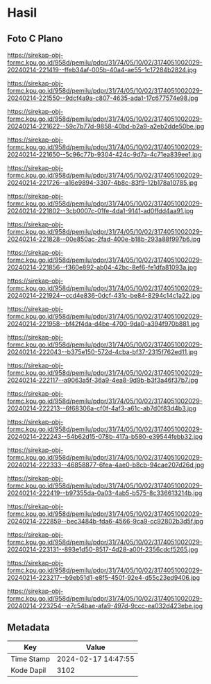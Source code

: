 # Hasil

## Foto C Plano

https://sirekap-obj-formc.kpu.go.id/958d/pemilu/pdpr/31/74/05/10/02/3174051002029-20240214-221419--ffeb34af-005b-40a4-ae55-1c17284b2824.jpg

https://sirekap-obj-formc.kpu.go.id/958d/pemilu/pdpr/31/74/05/10/02/3174051002029-20240214-221550--9dcf4a9a-c807-4635-ada1-17c677574e98.jpg

https://sirekap-obj-formc.kpu.go.id/958d/pemilu/pdpr/31/74/05/10/02/3174051002029-20240214-221622--59c7b77d-9858-40bd-b2a9-a2eb2dde50be.jpg

https://sirekap-obj-formc.kpu.go.id/958d/pemilu/pdpr/31/74/05/10/02/3174051002029-20240214-221650--5c96c77b-9304-424c-9d7a-4c71ea839ee1.jpg

https://sirekap-obj-formc.kpu.go.id/958d/pemilu/pdpr/31/74/05/10/02/3174051002029-20240214-221726--a16e9894-3307-4b8c-83f9-12b178a10785.jpg

https://sirekap-obj-formc.kpu.go.id/958d/pemilu/pdpr/31/74/05/10/02/3174051002029-20240214-221802--3cb0007c-01fe-4da1-9141-ad0ffdd4aa91.jpg

https://sirekap-obj-formc.kpu.go.id/958d/pemilu/pdpr/31/74/05/10/02/3174051002029-20240214-221828--00e850ac-2fad-400e-b18b-293a88f997b6.jpg

https://sirekap-obj-formc.kpu.go.id/958d/pemilu/pdpr/31/74/05/10/02/3174051002029-20240214-221856--f360e892-ab04-42bc-8ef6-fe1dfa81093a.jpg

https://sirekap-obj-formc.kpu.go.id/958d/pemilu/pdpr/31/74/05/10/02/3174051002029-20240214-221924--ccd4e836-0dcf-431c-be84-8294c14c1a22.jpg

https://sirekap-obj-formc.kpu.go.id/958d/pemilu/pdpr/31/74/05/10/02/3174051002029-20240214-221958--bf42f4da-d4be-4700-9da0-a394f970b881.jpg

https://sirekap-obj-formc.kpu.go.id/958d/pemilu/pdpr/31/74/05/10/02/3174051002029-20240214-222043--b375e150-572d-4cba-bf37-2315f762ed11.jpg

https://sirekap-obj-formc.kpu.go.id/958d/pemilu/pdpr/31/74/05/10/02/3174051002029-20240214-222117--a9063a5f-36a9-4ea8-9d9b-b3f3a46f37b7.jpg

https://sirekap-obj-formc.kpu.go.id/958d/pemilu/pdpr/31/74/05/10/02/3174051002029-20240214-222213--6f68306a-cf0f-4af3-a61c-ab7d0f83d4b3.jpg

https://sirekap-obj-formc.kpu.go.id/958d/pemilu/pdpr/31/74/05/10/02/3174051002029-20240214-222243--54b62d15-078b-417a-b580-e39544febb32.jpg

https://sirekap-obj-formc.kpu.go.id/958d/pemilu/pdpr/31/74/05/10/02/3174051002029-20240214-222333--46858877-6fea-4ae0-b8cb-94cae207d26d.jpg

https://sirekap-obj-formc.kpu.go.id/958d/pemilu/pdpr/31/74/05/10/02/3174051002029-20240214-222419--b97355da-0a03-4ab5-b575-8c336613214b.jpg

https://sirekap-obj-formc.kpu.go.id/958d/pemilu/pdpr/31/74/05/10/02/3174051002029-20240214-222859--bec3484b-fda6-4566-9ca9-cc92802b3d5f.jpg

https://sirekap-obj-formc.kpu.go.id/958d/pemilu/pdpr/31/74/05/10/02/3174051002029-20240214-223131--893e1d50-8517-4d28-a00f-2356cdcf5265.jpg

https://sirekap-obj-formc.kpu.go.id/958d/pemilu/pdpr/31/74/05/10/02/3174051002029-20240214-223217--b9eb51d1-e8f5-450f-92e4-d55c23ed9406.jpg

https://sirekap-obj-formc.kpu.go.id/958d/pemilu/pdpr/31/74/05/10/02/3174051002029-20240214-223254--e7c54bae-afa9-497d-9ccc-ea032d423ebe.jpg


## Metadata

| Key        | Value               |
| ---------- | ------------------- |
| Time Stamp | 2024-02-17 14:47:55 |
| Kode Dapil | 3102                |



